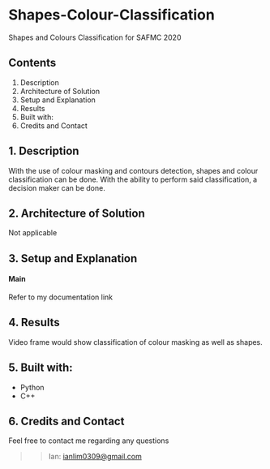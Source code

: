 # Shapes-Colour-Classification
Shapes and Colours Classification for SAFMC 2020

## Contents
1. Description
2. Architecture of Solution
2. Setup and Explanation
3. Results
4. Built with:
5. Credits and Contact

## 1. Description
With the use of colour masking and contours detection, shapes and colour classification can be done. With the ability to perform said classification, a decision maker can be done.

## 2. Architecture of Solution
Not applicable

## 3. Setup and Explanation
#### Main
Refer to my documentation link

## 4. Results
Video frame would show classification of colour masking as well as shapes.

## 5. Built with:
- Python
- C++

## 6. Credits and Contact
Feel free to contact me regarding any questions

>>Ian: ianlim0309@gmail.com
